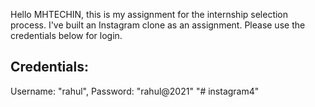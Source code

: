 Hello MHTECHIN, this is my assignment for the internship selection process. I've built an Instagram clone as an assignment. Please use the credentials below for login.

## Credentials:

Username: "rahul", Password: "rahul@2021"
"# instagram4" 
